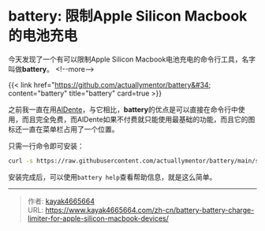 # battery: 限制Apple Silicon Macbook的电池充电

今天发现了一个有可以限制Apple Silicon Macbook电池充电的命令行工具，名字叫做**battery**。
&lt;!--more--&gt;

{{&lt; link href=&#34;https://github.com/actuallymentor/battery&#34; content=&#34;battery&#34; title=&#34;battery&#34; card=true &gt;}}

之前我一直在用[AlDente](https://www.kayak4665664.com/zh-cn/aldente-limit-macbook-maximum-charging-percentage/)，与它相比，**battery**的优点是可以直接在命令行中使用，而且完全免费，而AlDente如果不付费就只能使用最基础的功能，而且它的图标还一直在菜单栏占用了一个位置。

只需一行命令即可安装：

``` bash
curl -s https://raw.githubusercontent.com/actuallymentor/battery/main/setup.sh | bash
```

安装完成后，可以使用`battery help`查看帮助信息，就是这么简单。

---

> 作者: [kayak4665664](https://github.com/kayak4665664)  
> URL: https://www.kayak4665664.com/zh-cn/battery-battery-charge-limiter-for-apple-silicon-macbook-devices/  

